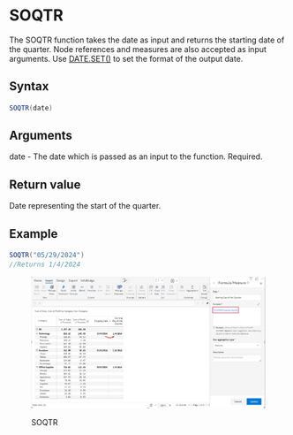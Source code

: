# SOQTR

The SOQTR function takes the date as input and returns the starting date of the quarter. Node references and measures are also accepted as input arguments. Use [DATE.SET()](https://docs.inforiver.com/\~/changes/mS6jwvARNLHpKqBa4cT9/formula-syntax/date-functions/date.set) to set the format of the output date.

## Syntax <a href="#syntax" id="syntax"></a>

```java
SOQTR(date)
```

## Arguments <a href="#arguments" id="arguments"></a>

date - The date which is passed as an input to the function. Required.

## Return value <a href="#return-value" id="return-value"></a>

Date representing the start of the quarter.

## Example <a href="#example" id="example"></a>

```java
SOQTR("05/29/2024")
//Returns 1/4/2024
```

<figure><img src="../../.gitbook/assets/image (3) (1).png" alt=""><figcaption><p>SOQTR</p></figcaption></figure>
